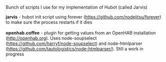Bunch of scripts I use for my implementation of Hubot (called Jarvis)

<b>jarvis</b> - hubot init script using forever (https://github.com/nodejitsu/forever) to make sure the process restarts if it dies
<br>
<br>
<b>openhab.coffee</b> - plugin for getting values from an OpenHAB installation (http://openhab.org). Uses node-soupselect (https://github.com/harryf/node-soupselect) and node-htmlparser (https://github.com/tautologistics/node-htmlparser/). Still a work in progress
